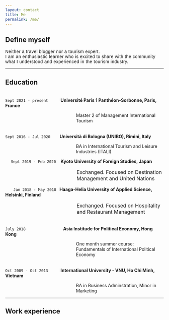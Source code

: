 ```yaml
---
layout: contact
title: Me
permalink: /me/
---
```

## Define myself

<p style="font-family: Helvetica; line-spacing: 12px; letter-spacing: 0.5px;"> Neither a travel blogger nor a tourism expert.<br> 
I am an enthusiastic learner who is excited to share with the community what I understood and experienced in the tourism industry.</p>

---
## Education
<p style="line-height:5px;">&emsp;</p>

`Sept 2021 - present` &emsp; &emsp; <strong> Université Paris 1 Panthéon-Sorbonne, Paris, France </strong>
<p style="margin-left: 225px; "> Master 2 of Management International Tourism </p>
<p style="line-height:5px;">&emsp;</p>

`Sept 2016 - Jul 2020` &emsp; &nbsp; <strong> Università di Bologna (UNIBO), Rimini, Italy </strong> 
<p style="margin-left: 225px;"> BA in International Tourism and Leisure Industries (ITALI) </p>

&emsp; `Sept 2019 - Feb 2020` &ensp; <strong> Kyoto University of Foreign Studies, Japan </strong> 
<p style="margin-left: 227px; font-size: 16px;"> Exchanged. Focused on Destination Management and United Nations </p>

&nbsp; &emsp; `Jan 2018 - May 2018` <strong>&nbsp; Haaga-Helia University of Applied Science, Helsinki, Finland </strong> 
<p style="margin-left: 227px; font-size: 16px;"> Exchanged. Focused on Hospitality and Restaurant Management </p>
<p style="line-height:5px;">&emsp;</p>

`July 2018` &emsp; &emsp; &emsp; &emsp; &emsp; &emsp; &nbsp; <strong> Asia Institude for Political Economy, Hong Kong </strong> 
<p style="margin-left: 225px;"> One month summer course: Fundamentals of International Political Economy </p>
<p style="line-height:5px;">&emsp;</p>

`Oct 2009 - Oct 2013` &emsp; &emsp; <strong> International University - VNU, Ho Chi Minh, Vietnam </strong> 
<p style="margin-left: 225px;"> BA in Business Adminstration, Minor in Marketing </p>

---
## Work experience 

